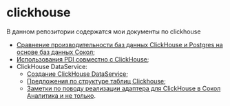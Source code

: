 # clickhouse

В данном репозитории содержатся мои документы по clickhouse

- [Сравнение производительности баз данных ClickHouse и Postgres на основе баз данных Сокол](./clickhouseVsPostgres/README-ru.md);
- [Использования PDI совместно с ClickHouse](./PDI.md);
- ClickHouse DataService:
  * [Создание ClickHouse DataService](./ClickHouseDataService/README.md);
  * [Предложения по структуре таблиц Clickhouse](./ClickHouseDataService/TableSrtructure.md);
  * [Заметки по поводу реализации адаптера для ClickHouse в Сокол Аналитика и не только](./ClickHouseDataService/clickhouseAdapter.md).
